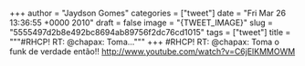 
+++
author = "Jaydson Gomes"
categories = ["tweet"]
date = "Fri Mar 26 13:36:55 +0000 2010"
draft = false
image = "{TWEET_IMAGE}"
slug = "5555497d2b8e492bc8694ab89756f2dc76cd1015"
tags = ["tweet"]
title = """#RHCP!  RT: @chapax: Toma..."""
+++
#RHCP!  RT: @chapax: Toma o funk de verdade então!! http://www.youtube.com/watch?v=C6jElKMMOWM
